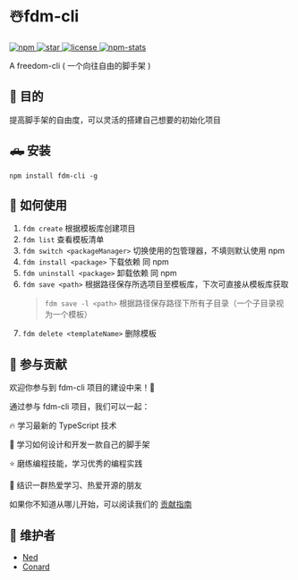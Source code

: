 # ☃️fdm-cli

<p align="left">
  <a href="https://www.npmjs.com/package/fdm-cli">
    <img src="https://img.shields.io/npm/v/fdm-cli?color=f03e3e" alt="npm" />
  </a>
  <a href="https://github.com/wangenze267/fdm-cli">
    <img src="https://img.shields.io/github/stars/wangenze267/fdm-cli?color=1c7ed6" alt="star" />
  </a>
  <a href="https://github.com/wangenze267/fdm-cli">
    <img src="https://img.shields.io/npm/l/fdm-cli?color=37b24d" alt="license" />
  </a>
  <a href="https://npm-stat.com/charts.html?package=fdm-cli">
    <img src="https://img.shields.io/badge/dynamic/json?label=downloads&color=f76707&query=$.downloads&url=https://api.npmjs.org/downloads/point/last-week/fdm-cli" alt="npm-stats">
  </a>
</p>

A freedom-cli ( 一个向往自由的脚手架 )

## 📜 目的

提高脚手架的自由度，可以灵活的搭建自己想要的初始化项目

## 🛻 安装

```
npm install fdm-cli -g
```

## 📣 如何使用

1. `fdm create` 根据模板库创建项目
2. `fdm list` 查看模板清单
3. `fdm switch <packageManager>` 切换使用的包管理器，不填则默认使用 npm
4. `fdm install <package>` 下载依赖 同 npm
5. `fdm uninstall <package>` 卸载依赖 同 npm
6. `fdm save <path>` 根据路径保存所选项目至模板库，下次可直接从模板库获取
   > `fdm save -l <path>` 根据路径保存路径下所有子目录（一个子目录视为一个模板）
7. `fdm delete <templateName>` 删除模板

## 🤝 参与贡献

欢迎你参与到 fdm-cli 项目的建设中来！🎉

通过参与 fdm-cli 项目，我们可以一起：

🔥 学习最新的 TypeScript 技术

🎁 学习如何设计和开发一款自己的脚手架

⭐ 磨练编程技能，学习优秀的编程实践

🎊 结识一群热爱学习、热爱开源的朋友

如果你不知道从哪儿开始，可以阅读我们的 [贡献指南](https://github.com/wangenze267/fdm-cli/blob/main/Contributor.md)

## 🌠 维护者

- [Ned](https://github.com/wangenze267)
- [Conard](https://github.com/Conard-Ferenc)
